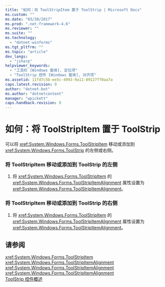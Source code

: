 ```yaml
---
title: "如何：将 ToolStripItem 置于 ToolStrip | Microsoft Docs"
ms.custom: ""
ms.date: "03/30/2017"
ms.prod: ".net-framework-4.6"
ms.reviewer: ""
ms.suite: ""
ms.technology: 
  - "dotnet-winforms"
ms.tgt_pltfrm: ""
ms.topic: "article"
dev_langs: 
  - "jsharp"
helpviewer_keywords: 
  - "工具栏 [Windows 窗体], 定位项"
  - "ToolStrip 控件 [Windows 窗体], 对齐项"
ms.assetid: 11fd7c5b-ee5c-4993-9a11-89127ff0aa7a
caps.latest.revision: 9
author: "dotnet-bot"
ms.author: "dotnetcontent"
manager: "wpickett"
caps.handback.revision: 9
---
```

# 如何：将 ToolStripItem 置于 ToolStrip
可以将 <xref:System.Windows.Forms.ToolStripItem> 移动或添加到 <xref:System.Windows.Forms.ToolStrip> 的左侧或右侧。  
  
### 将 ToolStripItem 移动或添加到 ToolStrip 的左侧  
  
1.  将 <xref:System.Windows.Forms.ToolStripItem> 的 <xref:System.Windows.Forms.ToolStripItemAlignment> 属性设置为 <xref:System.Windows.Forms.ToolStripItemAlignment>。  
  
### 将 ToolStripItem 移动或添加到 ToolStrip 的右侧  
  
1.  将 <xref:System.Windows.Forms.ToolStripItem> 的 <xref:System.Windows.Forms.ToolStripItemAlignment> 属性设置为 <xref:System.Windows.Forms.ToolStripItemAlignment>。  
  
## 请参阅  
 <xref:System.Windows.Forms.ToolStripItem>   
 <xref:System.Windows.Forms.ToolStripItemAlignment>   
 <xref:System.Windows.Forms.ToolStripItemAlignment>   
 <xref:System.Windows.Forms.ToolStripItemAlignment>   
 [ToolStrip 控件概述](../../../../docs/framework/winforms/controls/toolstrip-control-overview-windows-forms.md)